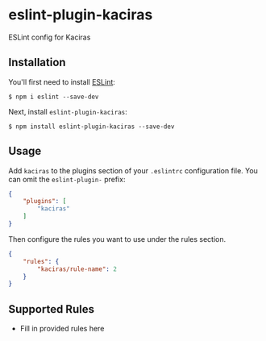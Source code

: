 # eslint-plugin-kaciras

ESLint config for Kaciras

## Installation

You'll first need to install [ESLint](http://eslint.org):

```
$ npm i eslint --save-dev
```

Next, install `eslint-plugin-kaciras`:

```
$ npm install eslint-plugin-kaciras --save-dev
```


## Usage

Add `kaciras` to the plugins section of your `.eslintrc` configuration file. You can omit the `eslint-plugin-` prefix:

```json
{
    "plugins": [
        "kaciras"
    ]
}
```


Then configure the rules you want to use under the rules section.

```json
{
    "rules": {
        "kaciras/rule-name": 2
    }
}
```

## Supported Rules

* Fill in provided rules here





